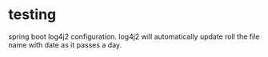 # testing
spring boot log4j2 configuration.
log4j2 will automatically update roll the file name with date as it passes a day.
